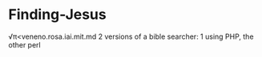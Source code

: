 Finding-Jesus
=============
√π<veneno.rosa.iai.mit.md
2 versions of a bible searcher: 1 using PHP, the other perl
